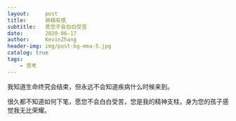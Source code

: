 ```yaml
---
layout:     post
title:      病榻有感
subtitle:   愿您不会白白受苦
date:       2020-06-17
author:     KevinZhang
header-img: img/post-bg-mma-5.jpg
catalog: true
tags:
    - 思考
---
```


我知道生命终究会结束，但永远不会知道疾病什么时候来到。

很久都不知道如何下笔，愿您不会白白受苦，您是我的精神支柱，身为您的孩子感觉我无比荣耀。
